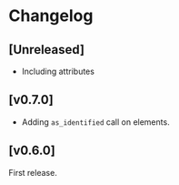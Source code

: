 
# Changelog

## [Unreleased]

- Including attributes

## [v0.7.0]

- Adding `as_identified` call on elements.

## [v0.6.0]

First release.
